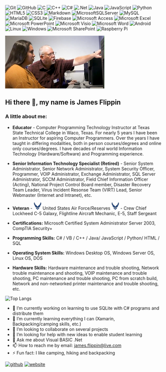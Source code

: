 ![Git](https://img.shields.io/badge/git-%23F05033.svg?style=for-the-badge&logo=git&logoColor=white)
![GitHub](https://img.shields.io/badge/github-%23121011.svg?style=for-the-badge&logo=github&logoColor=white)
![C](https://img.shields.io/badge/c-%2300599C.svg?style=for-the-badge&logo=c&logoColor=white)
![C++](https://img.shields.io/badge/c++-%2300599C.svg?style=for-the-badge&logo=c%2B%2B&logoColor=white)
![C#](https://img.shields.io/badge/c%23-%23239120.svg?style=for-the-badge&logo=c-sharp&logoColor=white)
![.Net](https://img.shields.io/badge/.NET-5C2D91?style=for-the-badge&logo=.net&logoColor=white)
![Java](https://img.shields.io/badge/java-%23ED8B00.svg?style=for-the-badge&logo=java&logoColor=white)
![JavaScript](https://img.shields.io/badge/javascript-%23323330.svg?style=for-the-badge&logo=javascript&logoColor=%23F7DF1E)
![Python](https://img.shields.io/badge/python-3670A0?style=for-the-badge&logo=python&logoColor=ffdd54)
![HTML5](https://img.shields.io/badge/html5-%23E34F26.svg?style=for-the-badge&logo=html5&logoColor=white)
![CSS3](https://img.shields.io/badge/css3-%231572B6.svg?style=for-the-badge&logo=css3&logoColor=white)
![Markdown](https://img.shields.io/badge/markdown-%23000000.svg?style=for-the-badge&logo=markdown&logoColor=white)
![MicrosoftSQLServer](https://img.shields.io/badge/Microsoft%20SQL%20Server-CC2927?style=for-the-badge&logo=microsoft%20sql%20server&logoColor=white)
![MySQL](https://img.shields.io/badge/mysql-%2300f.svg?style=for-the-badge&logo=mysql&logoColor=white)
![MariaDB](https://img.shields.io/badge/MariaDB-003545?style=for-the-badge&logo=mariadb&logoColor=white)
![SQLite](https://img.shields.io/badge/sqlite-%2307405e.svg?style=for-the-badge&logo=sqlite&logoColor=white)
![Firebase](https://img.shields.io/badge/firebase-%23039BE5.svg?style=for-the-badge&logo=firebase)
![Microsoft Access](https://img.shields.io/badge/Microsoft_Access-A4373A?style=for-the-badge&logo=microsoft-access&logoColor=white)
![Microsoft Excel](https://img.shields.io/badge/Microsoft_Excel-217346?style=for-the-badge&logo=microsoft-excel&logoColor=white)
![Microsoft PowerPoint](https://img.shields.io/badge/Microsoft_PowerPoint-B7472A?style=for-the-badge&logo=microsoft-powerpoint&logoColor=white)
![Microsoft Visio ](https://img.shields.io/badge/Microsoft_Visio-3955A3?style=for-the-badge&logo=microsoft-visio&logoColor=white)
![Microsoft Word](https://img.shields.io/badge/Microsoft_Word-2B579A?style=for-the-badge&logo=microsoft-word&logoColor=white)
![Android](https://img.shields.io/badge/Android-3DDC84?style=for-the-badge&logo=android&logoColor=white)
![Linux](https://img.shields.io/badge/Linux-FCC624?style=for-the-badge&logo=linux&logoColor=black)
![Windows](https://img.shields.io/badge/Windows-0078D6?style=for-the-badge&logo=windows&logoColor=white)
![Microsoft SharePoint ](https://img.shields.io/badge/Microsoft_SharePoint-0078D4?style=for-the-badge&logo=microsoft-sharepoint&logoColor=white)
![Raspberry Pi](https://img.shields.io/badge/-RaspberryPi-C51A4A?style=for-the-badge&logo=Raspberry-Pi)

<img src='https://github.com/JamesFlippin/JamesFlippin/blob/main/Me%20Teaching_Small.png' alt='Me Teaching In Person @ TSTC'>

## Hi there 👋, my name is James Flippin

### A little about me:

- **Educator** - Computer Programming Technology Instructor at Texas State Technical College in Waco, Texas.
 For nearly 5 years I have been an Instructor for aspiring Computer Programmers. Over the years I have taught in differing modalities, both in person courses/degrees and online only courses/degrees. I have decades of real world Information Technology (Hardware/Software) and Programming experience.

- **Senior Information Technology Specialist (Retired)** - Senior System Administrator, Senior Network Administrator, System Security Officer, Programmer, VOIP Administrator, Exchange Administrator, SQL Server Administrator, SCCM Administrator, Field Chief Information Officer (Acting), National Project Control Board member, Disaster Recovery Team Leader, Virus Incident Resonse Team (VIRT) Lead, Senior Webmaster (Internet and Intranet), etc.

- **Veteran** - <img width='25' height='25' src='https://github.com/JamesFlippin/JamesFlippin/blob/main/air-force-logo.png' alt='U.S. Air Force logo'> United States Air Force/Reserves <img width='25' height='25' src='https://github.com/JamesFlippin/JamesFlippin/blob/main/air-force-logo.png' alt='U.S. Air Force logo'> - Crew Chief Lockheed C-5 Galaxy, Flightline Aircraft Mechanic, E-5, Staff Sergeant

- **Certifications:** Microsoft Certified System Administrator Server 2003, CompTIA Security+

- **Programming Skills:** C# / VB / C++ / Java/ JavaScript / Python/ HTML / SQL

- **Operating System Skills:** Windows Desktop OS, Windows Server OS, Linux OS, DOS

- **Hardware Skills:** Hardware maintenance and trouble shooting, Network trouble maintenance and shooting, VOIP maintenance and trouble shooting, PC maintenance and trouble shooting, PC from scratch build, Network and non-networked printer maintenance and trouble shooting, etc.

![Top Langs](https://github-readme-stats.vercel.app/api/top-langs/?username=JamesFlippin&theme=synthwave)

- 🔭 I’m currently working on learning to use SQLite with C# programs and distribute them
- 🌱 I’m currently learning everything I can (Xamarin, Backpacking/camping skills, etc.)
- 👯 I’m looking to collaborate on several projects
- 🤔 I’m looking for help with new ideas to enable student learning 
- 💬 Ask me about Visual BASIC .Net 
- 📫 How to reach me by email: [james.flippin@live.com](mailto://james.flippin@live.com)
- ⚡ Fun fact: I like camping, hiking and backpacking 

[<img src='https://cdn.jsdelivr.net/npm/simple-icons@3.0.1/icons/github.svg' alt='github' height='40'>](https://github.com/JamesFlippin)  [<img src='https://cdn.jsdelivr.net/npm/simple-icons@3.0.1/icons/icloud.svg' alt='website' height='40'>](https://JamesFlippin.github.io/)  

